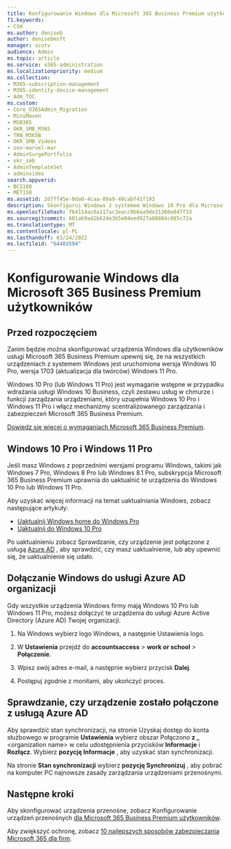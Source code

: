 ```yaml
---
title: Konfigurowanie Windows dla Microsoft 365 Business Premium użytkowników
f1.keywords:
- CSH
ms.author: deniseb
author: denisebmsft
manager: scotv
audience: Admin
ms.topic: article
ms.service: o365-administration
ms.localizationpriority: medium
ms.collection:
- M365-subscription-management
- M365-identity-device-management
- Adm_TOC
ms.custom:
- Core_O365Admin_Migration
- MiniMaven
- MSB365
- OKR_SMB_M365
- TRN_M365B
- OKR_SMB_Videos
- seo-marvel-mar
- AdminSurgePortfolio
- okr_smb
- AdminTemplateSet
- adminvideo
search.appverid:
- BCS160
- MET150
ms.assetid: 2d7ff45e-0da0-4caa-89a9-48cabf41f193
description: Skonfiguruj Windows z systemem Windows 10 Pro dla Microsoft 365 Business Premium użytkowników, umożliwiając scentralizowane zarządzanie i mechanizmy kontroli zabezpieczeń.
ms.openlocfilehash: f64114ac6a117ac3eacc9b6aa9de31366e847f33
ms.sourcegitcommit: 601ab9ad2b624e3b5e04eed927a08884c885c72a
ms.translationtype: MT
ms.contentlocale: pl-PL
ms.lasthandoff: 03/24/2022
ms.locfileid: "64403594"
---
```

# <a name="set-up-windows-devices-for-microsoft-365-business-premium-users"></a>Konfigurowanie Windows dla Microsoft 365 Business Premium użytkowników

## <a name="before-you-begin"></a>Przed rozpoczęciem

Zanim będzie można skonfigurować urządzenia Windows dla użytkowników usługi Microsoft 365 Business Premium upewnij się, że na wszystkich urządzeniach z systemem Windows jest uruchomiona wersja Windows 10 Pro, wersja 1703 (aktualizacja dla twórców) Windows 11 Pro. 

Windows 10 Pro (lub Windows 11 Pro) jest wymaganie wstępne w przypadku wdrażania usługi Windows 10 Business, czyli zestawu usług w chmurze i funkcji zarządzania urządzeniami, który uzupełnia Windows 10 Pro i Windows 11 Pro i włącz mechanizmy scentralizowanego zarządzania i zabezpieczeń Microsoft 365 Business Premium.

[Dowiedz się więcej o wymaganiach Microsoft 365 Business Premium](https://www.microsoft.com/microsoft-365/business/microsoft-365-business-premium?activetab=pivot:techspecstab).

## <a name="windows-10-pro-and-windows-11-pro"></a>Windows 10 Pro i Windows 11 Pro

Jeśli masz Windows z poprzednimi wersjami programu Windows, takimi jak Windows 7 Pro, Windows 8 Pro lub Windows 8.1 Pro, subskrypcja Microsoft 365 Business Premium uprawnia do uaktualnić te urządzenia do Windows 10 Pro lub Windows 11 Pro.
  
Aby uzyskać więcej informacji na temat uaktualniania Windows, zobacz następujące artykuły:

- [Uaktualnij Windows home do Windows Pro](https://support.microsoft.com/windows/upgrade-windows-home-to-windows-pro-ef34d520-e73f-3198-c525-d1a218cc2818)
- [Uaktualnij do Windows 10 Pro](https://support.microsoft.com/windows/upgrade-to-windows-10-pro-71ecc746-0f81-a4c0-bd4b-0db8559e0796)
  
Po uaktualnieniu zobacz Sprawdzanie, czy urządzenie jest połączone z usługą [Azure AD](#verify-the-device-is-connected-to-azure-ad) , aby sprawdzić, czy masz uaktualnienie, lub aby upewnić się, że uaktualnienie się udało.

## <a name="join-windows-devices-to-your-organizations-azure-ad"></a>Dołączanie Windows do usługi Azure AD organizacji

Gdy wszystkie urządzenia Windows firmy mają Windows 10 Pro lub Windows 11 Pro, możesz dołączyć te urządzenia do usługi Azure Active Directory (Azure AD) Twojej organizacji. 

1. Na Windows wybierz logo Windows, a następnie Ustawienia logo.
  
2. W **Ustawienia** przejdź do **accountsaccess** >  **work or school** \> **Połączenie**.
  
3. Wpisz swój adres e-mail, a następnie wybierz przycisk **Dalej**.

4. Postępuj zgodnie z monitami, aby ukończyć proces.

## <a name="verify-the-device-is-connected-to-azure-ad"></a>Sprawdzanie, czy urządzenie zostało połączone z usługą Azure AD

Aby sprawdzić stan synchronizacji, na stronie Uzyskaj  dostęp do konta służbowego w programie **Ustawienia** wybierz obszar Połączono **z _** \<organization name\> w celu udostępnienia przycisków **Informacje** i **Rozłącz**. Wybierz **pozycję Informacje** , aby uzyskać stan synchronizacji. 
  
Na stronie **Stan synchronizacji** wybierz **pozycję Synchronizuj** , aby pobrać na komputer PC najnowsze zasady zarządzania urządzeniami przenośnymi.  
  
## <a name="next-steps"></a>Następne kroki

Aby skonfigurować urządzenia przenośne, zobacz Konfigurowanie urządzeń przenośnych [dla Microsoft 365 Business Premium użytkowników](set-up-mobile-devices.md). 

Aby zwiększyć ochronę, zobacz [10 najlepszych sposobów zabezpieczania Microsoft 365 dla firm](../security-and-compliance/secure-your-business-data.md).
  
